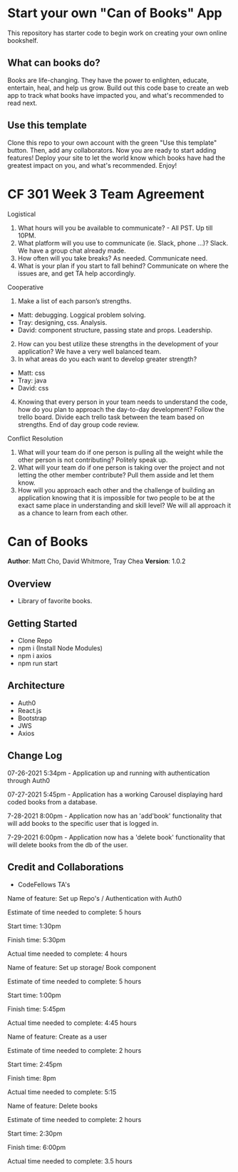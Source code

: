 # Start your own "Can of Books" App

This repository has starter code to begin work on creating your own online bookshelf.

## What can books do?

Books are life-changing. They have the power to enlighten, educate, entertain, heal, and help us grow. Build out this code base to create an web app to track what books have impacted you, and what's recommended to read next.

## Use this template

Clone this repo to your own account with the green "Use this template" button. Then, add any collaborators. Now you are ready to start adding features! Deploy your site to let the world know which books have had the greatest impact on you, and what's recommended. Enjoy!

# CF 301 Week 3 Team Agreement

Logistical
1. What hours will you be available to communicate? - All PST. Up till 10PM.
2. What platform will you use to communicate (ie. Slack, phone …)? Slack. We have a group chat already made.
3. How often will you take breaks? As needed. Communicate need. 
4. What is your plan if you start to fall behind? Communicate on where the issues are, and get TA help accordingly.

Cooperative
1. Make a list of each parson’s strengths.
  - Matt: debugging. Loggical problem solving.
  - Tray: designing, css. Analysis.
  - David: component structure, passing state and props. Leadership.
2. How can you best utilize these strengths in the development of your application? We have a very well balanced team.
3. In what areas do you each want to develop greater strength? 
  - Matt: css
  - Tray: java
  - David: css
4. Knowing that every person in your team needs to understand the code, how do you plan to approach the day-to-day development? Follow the trello board. Divide each trello task between the team based on strengths. End of day group code review.

Conflict Resolution
1. What will your team do if one person is pulling all the weight while the other person is not contributing? Politely speak up. 
2. What will your team do if one person is taking over the project and not letting the other member contribute? Pull them asside and let them know. 
3. How will you approach each other and the challenge of building an application knowing that it is impossible for two people to be at the exact same place in understanding and skill level? We will all approach it as a chance to learn from each other.

# Can of Books

**Author**: Matt Cho, David Whitmore, Tray Chea
**Version**: 1.0.2 

## Overview

 - Library of favorite books.

## Getting Started

  - Clone Repo
  - npm i (Install Node Modules)
  - npm i axios
  - npm run start

## Architecture
  - Auth0
  - React.js
  - Bootstrap
  - JWS
  - Axios

## Change Log

07-26-2021 5:34pm - Application up and running with authentication through Auth0

07-27-2021 5:45pm - Application has a working Carousel displaying hard coded books from a database.

7-28-2021 8:00pm - Application now has an 'add'book' functionality that will add books to the specific user that is logged in.

7-29-2021 6:00pm - Application now has a 'delete book' functionality that will delete books from the db of the user.

## Credit and Collaborations
  - CodeFellows TA's

Name of feature: Set up Repo's / Authentication with Auth0

Estimate of time needed to complete: 5 hours

Start time: 1:30pm

Finish time: 5:30pm

Actual time needed to complete: 4 hours


Name of feature: Set up storage/ Book component

Estimate of time needed to complete: 5 hours

Start time: 1:00pm

Finish time: 5:45pm

Actual time needed to complete: 4:45 hours

Name of feature: Create as a user

Estimate of time needed to complete: 2 hours

Start time: 2:45pm

Finish time:  8pm

Actual time needed to complete: 5:15

Name of feature: Delete books

Estimate of time needed to complete: 2 hours

Start time: 2:30pm

Finish time: 6:00pm

Actual time needed to complete: 3.5 hours
